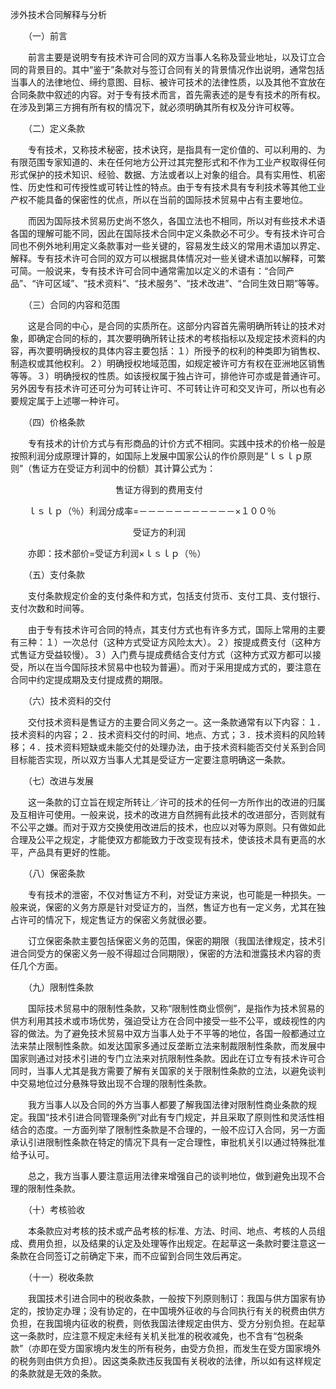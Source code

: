 



涉外技术合同解释与分析



 

　　（一）前言

　　前言主要是说明专有技术许可合同的双方当事人名称及营业地址，以及订立合同的背景目的。其中“鉴于”条款对与签订合同有关的背景情况作出说明，通常包括当事人的法律地位、缔约意图、目标、被许可技术的法律性质，以及其他不宜放在合同条款中叙述的内容。对于专有技术而言，首先需表述的是专有技术的所有权。在涉及到第三方拥有所有权的情况下，就必须明确其所有权及分许可权等。

　　（二）定义条款

　　专有技术，又称技术秘密，技术诀窍，是指具有一定价值的、可以利用的、为有限范围专家知道的、未在任何地方公开过其完整形式和不作为工业产权取得任何形式保护的技术知识、经验、数据、方法或者以上对象的组合。具有实用性、机密性、历史性和可传授性或可转让性的特点。由于专有技术具有专利技术等其他工业产权不能具备的保密性的优点，所以在当前的国际技术贸易中占有主要地位。

　　而因为国际技术贸易历史尚不悠久，各国立法也不相同，所以对有些技术术语各国的理解可能不同，因此在国际技术合同中定义条款必不可少。专有技术许可合同也不例外地利用定义条款事对一些关键的，容易发生歧义的常用术语加以界定、解释。专有技术许可合同的双方可以根据具体情况对一些关键术语加以解释，可繁可简。一般说来，专有技术许可合同中通常需加以定义的术语有：“合同产品”、“许可区域”、“技术资料”、“技术服务”、“技术改进”、“合同生效日期”等等。

　　（三）合同的内容和范围

　　这是合同的中心，是合同的实质所在。这部分内容首先需明确所转让的技术对象，即确定合同的标的，其次要明确所转让技术的考核指标以及规定技术资料的内容，再次要明确授权的具体内容主要包括：１）所授予的权利的种类即为销售权、制造权或其他权利。２）明确授权地域范围，如规定被许可方有权在亚洲地区销售等等。３）明确授权的性质。如该授权属于独占许可，排他许可亦或是普通许可。另外因专有技术许可还可分为可转让许可、不可转让许可和交叉许可，所以也有必要规定属于上述哪一种许可。

　　（四）价格条款

　　专有技术的计价方式与有形商品的计价方式不相同。实践中技术的价格一般是按照利润分成原理计算的，如国际上发展中国家公认的作价原则是“ｌｓｌｐ原则”（售证方在受证方利润中的份额）其计算公式为：

　　　　　　　　　　　　售证方得到的费用支付

　　ｌｓｌｐ（％）利润分成率=－－－－－－－－－－－×１００％

　　　　　　　　　　　　　　受证方的利润

　　亦即：技术部价=受证方利润×ｌｓｌｐ（％）

　　（五）支付条款

　　支付条款规定价金的支付条件和方式，包括支付货币、支付工具、支付银行、支付次数和时间等。

　　由于专有技术许可合同的特点，其支付方式也有许多方式，国际上常用的主要有三种：１）一次总付（这种方式受证方风险太大）。２）按提成费支付（这种方式售证方受益较慢）。３）入门费与提成费结合支付方式（这种方式双方都可以接受，所以在当今国际技术贸易中也较为普遍）。而对于采用提成方式的，要注意在合同中约定提成期及支付提成费的期限。

　　（六）技术资料的交付

　　交付技术资料是售证方的主要合同义务之一。这一条款通常有以下内容：１．技术资料的内容；２．技术资料交付的时间、地点、方式；３．技术资料的风险转移；４．技术资料短缺或未能交付的处理办法，由于技术资料能否交付关系到合同目标能否实现，所以双方当事人尤其是受证方一定要注意明确这一条款。

　　（七）改进与发展

　　这一条款的订立旨在规定所转让／许可的技术的任何一方所作出的改进的归属及互相许可使用。一般来说，技术的改进方自然拥有此技术的改进部分，否则就有不公平之嫌。而对于双方交换使用改进后的技术，也应以对等为原则。只有做如此合理及公平之规定，才能使双方都能致力于改变现有技术，使该技术具有更高的水平，产品具有更好的性能。

　　（八）保密条款

　　专有技术的泄密，不仅对售证方不利，对受证方来说，也可能是一种损失。一般来说，保密的义务方原是针对受证方的，当然，售证方也有一定义务，尤其在独占许可的情况下，规定售证方的保密义务就很必要。

　　订立保密条款主要包括保密义务的范围，保密的期限（我国法律规定，技术引进合同受方的保密义务一般不得超过合同期限），保密的方法和泄露技术内容的责任几个方面。

　　（九）限制性条款

　　国际技术贸易中的限制性条款，又称“限制性商业惯例”，是指作为技术贸易的供方利用其技术或市场优势，强迫受让方在合同中接受一些不公平，或歧视性的内容的做法。为了避免技术贸易中双方当事人处于不平等的地位，各国一般都通过立法来禁止限制性条款。如发达国家多通过反垄断立法来制裁限制性条款，而发展中国家则通过对技术引进的专门立法来对抗限制性条款。因此在订立专有技术许可合同时，当事人尤其是我方需要了解有关国家的关于限制性条款的立法，以避免谈判中交易地位过分悬殊导致出现不合理的限制性条款。

　　我方当事人以及合同的外方当事人都要了解我国法律对限制性商业条款的规定。我国“技术引进合同管理条例”对此有专门规定，并且采取了原则性和灵活性相结合的态度。一方面列举了限制性条款是不合理的，一般不应订入合同，另一方面承认引进限制性条款在特定的情况下具有一定合理性，审批机关引以通过特殊批准给予认可。

　　总之，我方当事人要注意运用法律来增强自己的谈判地位，做到避免出现不合理的限制性条款。

　　（十）考核验收

　　本条款应对考核的技术或产品考核的标准、方法、时间、地点、考核的人员组成、费用负担，以及结果的认定及处理等作出规定。在起草这一条款时要注意这一条款在合同签订之前确定下来，而不应留到合同生效后再定。

　　（十一）税收条款

　　我国技术引进合同中的税收条款，一般按下列原则制订：我国与供方国家有协定的，按协定办理；没有协定的，在中国境外征收的与合同执行有关的税费由供方负担，在我国境内征收的税费，则依我国法律规定由供方、受方分别负担。在起草这一条款时，应注意不规定未经有关机关批准的税收减免，也不含有“包税条款”（亦即在受方国家境内发生的所有税务，由受方负担，而发生在受方国家境外的税务则由供方负担）。因这类条款违反我国有关税收的法律，所以如有这样规定的条款就是无效的条款。